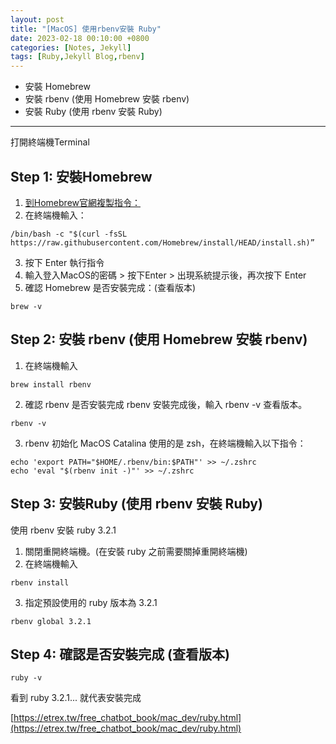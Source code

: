 ```yaml
---
layout: post
title: "[MacOS] 使用rbenv安裝 Ruby"
date: 2023-02-18 00:10:00 +0800
categories: [Notes, Jekyll]
tags: [Ruby,Jekyll Blog,rbenv]
---
```


- 安裝 Homebrew
- 安裝 rbenv (使用 Homebrew 安裝 rbenv)
- 安裝 Ruby (使用 rbenv 安裝 Ruby)

*****

打開終端機Terminal
## Step 1: 安裝Homebrew
1. [到Homebrew官網複製指令：](https://brew.sh/index_zh-tw)
2. 在終端機輸入：
```
/bin/bash -c "$(curl -fsSL https://raw.githubusercontent.com/Homebrew/install/HEAD/install.sh)”
```
3. 按下 Enter 執行指令 
4. 輸入登入MacOS的密碼  > 按下Enter >  出現系統提示後，再次按下 Enter
5. 確認 Homebrew 是否安裝完成：(查看版本)
```
brew -v
``` 

## Step 2: 安裝 rbenv (使用 Homebrew 安裝 rbenv)
1. 在終端機輸入 
```
brew install rbenv
```
2. 確認 rbenv 是否安裝完成
rbenv 安裝完成後，輸入 rbenv -v 查看版本。
```
rbenv -v
```
3. rbenv 初始化
MacOS Catalina 使用的是 zsh，在終端機輸入以下指令：
```shell
echo 'export PATH="$HOME/.rbenv/bin:$PATH"' >> ~/.zshrc
echo 'eval "$(rbenv init -)"' >> ~/.zshrc
```

## Step 3: 安裝Ruby (使用 rbenv 安裝 Ruby)
使用 rbenv 安裝 ruby 3.2.1
1. 關閉重開終端機。(在安裝 ruby 之前需要關掉重開終端機)
2. 在終端機輸入 
``` 
rbenv install
```
3. 指定預設使用的 ruby 版本為 3.2.1
```
rbenv global 3.2.1
```

## Step 4: 確認是否安裝完成 (查看版本)
```
ruby -v
```
看到 ruby 3.2.1... 就代表安裝完成


[https://etrex.tw/free_chatbot_book/mac_dev/ruby.html](https://etrex.tw/free_chatbot_book/mac_dev/ruby.html)
